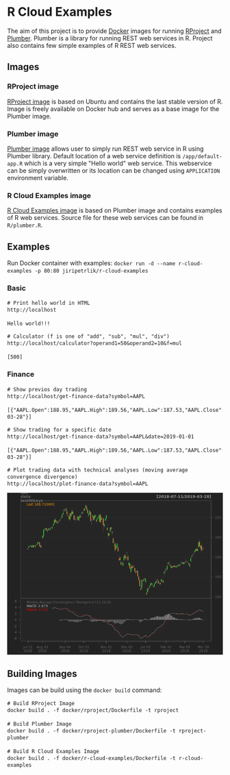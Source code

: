 # R Cloud Examples

The aim of this project is to provide [Docker](https://www.docker.com)
images for running [RProject](https://www.r-project.org) and 
[Plumber](https://www.rplumber.io). Plumber is a library for running
REST web services in R. Project also contains few simple
examples of R REST web services.

## Images

### RProject image

[RProject image](https://hub.docker.com/r/jiripetrlik/rproject)
is based on Ubuntu and contains the last stable version
of R. Image is freely available on Docker hub and serves as
a base image for the Plumber image.

### Plumber image

[Plumber image](https://hub.docker.com/r/jiripetrlik/rproject-plumber)
allows user to simply run REST web service in R using
Plumber library. Default location of a web service definition
is `/app/default-app.R` which is a very simple "Hello world"
web service. This webservice can be simply overwritten or
its location can be changed using `APPLICATION`
environment variable.

### R Cloud Examples image
[R Cloud Examples image](https://hub.docker.com/r/jiripetrlik/r-cloud-examples)
is based on Plumber image and contains examples of R web services.
Source file for these web services can be found in `R/plumber.R`.

## Examples

Run Docker container with examples: `docker run -d --name r-cloud-examples -p 80:80
jiripetrlik/r-cloud-examples`

### Basic

```
# Print hello world in HTML
http://localhost

Hello world!!!
```

```
# Calculator (f is one of "add", "sub", "mul", "div")
http://localhost/calculator?operand1=50&operand2=10&f=mul

[500]
```

### Finance

```
# Show previos day trading
http://localhost/get-finance-data?symbol=AAPL

[{"AAPL.Open":188.95,"AAPL.High":189.56,"AAPL.Low":187.53,"AAPL.Close":188.72,"AAPL.Volume":20639200,"AAPL.Adjusted":188.72,"_row":"2019-03-28"}]
```

```
# Show trading for a specific date
http://localhost/get-finance-data?symbol=AAPL&date=2019-01-01

[{"AAPL.Open":188.95,"AAPL.High":189.56,"AAPL.Low":187.53,"AAPL.Close":188.72,"AAPL.Volume":20639200,"AAPL.Adjusted":188.72,"_row":"2019-03-28"}]
```

```
# Plot trading data with technical analyses (moving average convergence divergence)
http://localhost/plot-finance-data?symbol=AAPL
```

![screenshot](img/plot-finance-data.png)

## Building Images

Images can be build using the `docker build` command:

```
# Build RProject Image
docker build . -f docker/rproject/Dockerfile -t rproject

# Build Plumber Image
docker build . -f docker/rproject-plumber/Dockerfile -t rproject-plumber

# Build R Cloud Examples Image
docker build . -f docker/r-cloud-examples/Dockerfile -t r-cloud-examples
```
